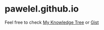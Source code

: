 # pawelel.github.io  
Feel free to check [My Knowledge Tree](https://pawelel.netlify.app) or [Gist](https://gist.github.com/pawelel)
